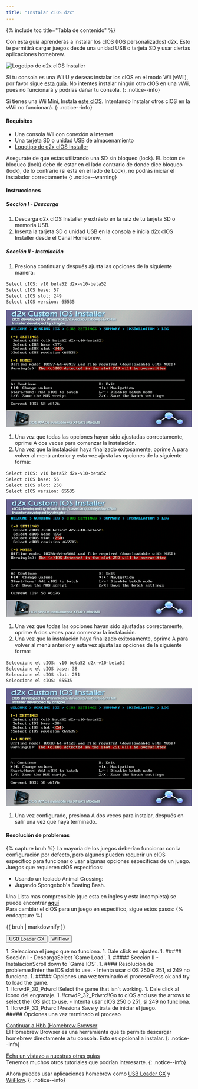 ```yaml
---
title: "Instalar cIOS d2x"
---
```


{% include toc title="Tabla de contenido" %}

Con esta guía aprenderás a instalar los cIOS (IOS personalizados) d2x. Esto te permitirá cargar juegos desde una unidad USB o tarjeta SD y usar ciertas aplicaciones homebrew.

![Logotipo de d2x cIOS Installer](/images/cios/cIOS.png)

Si tu consola es una Wii U y deseas instalar los cIOS en el modo Wii (vWii), por favor sigue [esta guía](https://wiiu.hacks.guide/#/vwii-modding). No intentes instalar ningún otro cIOS en una vWii, pues no funcionará y podrías dañar tu consola.
{: .notice--info}

Si tienes una Wii Mini, Instala [este cIOS](cios-mini). Intentando Instalar otros cIOS en la vWii no funcionará.
{: .notice--info}

#### Requisitos

* Una consola Wii con conexión a Internet
* Una tarjeta SD o unidad USB de almacenamiento
* [Logotipo de d2x cIOS Installer](https://hbb1.oscwii.org/hbb/d2x-cios-installer/d2x-cios-installer.zip)

Asegurate de que estas utilizando una SD sin bloqueo (lock). EL boton de bloqueo (lock) debe de estar en el lado contrario de donde dice bloqueo (lock), de lo contrario (si esta en el lado de Lock), no podrás iniciar el instalador correctamente
{: .notice--warning}

#### Instrucciones

##### Sección I - Descarga

1. Descarga d2x cIOS Installer y extráelo en la raíz de tu tarjeta SD o memoria USB.
1. Inserta la tarjeta SD o unidad USB en la consola e inicia d2x cIOS Installer desde el Canal Homebrew.

##### Sección II - Instalación

1. Presiona continuar y después ajusta las opciones de la siguiente manera:
```
Select cIOS: v10 beta52 d2x-v10-beta52
Select cIOS base: 57
Select cIOS slot: 249
Select cIOS version: 65535
```
![Instala cIOS 249](/images/cios/Install249.png)
1. Una vez que todas las opciones hayan sido ajustadas correctamente, oprime A dos veces para comenzar la instalación.
1. Una vez que la instalación haya finalizado exitosamente, oprime A para volver al menú anterior y esta vez ajusta las opciones de la siguiente forma:
```
Select cIOS: v10 beta52 d2x-v10-beta52
Select cIOS base: 56
Select cIOS slot: 250
Select cIOS version: 65535
```
![Instala cIOS 250](/images/cios/Install250.png)
1. Una vez que todas las opciones hayan sido ajustadas correctamente, oprime A dos veces para comenzar la instalación.
1. Una vez que la instalación haya finalizado exitosamente, oprime A para volver al menú anterior y esta vez ajusta las opciones de la siguiente forma:
```
Seleccione el cIOS: v10 beta52 d2x-v10-beta52
Seleccione el cIOS base: 38
Seleccione el cIOS slot: 251
Seleccione el cIOS: 65535
```
![Instala cIOS 251](/images/cios/Install251.png)
1. Una vez configurado, presiona A dos veces para instalar, después en salir una vez que haya terminado.

#### Resolución de problemas

{% capture bruh %}
La mayoría de los juegos deberían funcionar con la configuración por defecto, pero algunos pueden requerir un cIOS especifico para funcionar o usar algunas opciones especificas de un juego. <br> Juegos que requieren cIOS específicos:
* Usando un teclado Animal Crossing:
* Jugando Spongebob's Boating Bash.

Una Lista mas comprensible (que esta en ingles y esta incompleta) se puede encontrar [**aquí**](https://wiki.gbatemp.net/wiki/Wii_cIOS_base_Compatibility_List)<br> Para cambiar el cIOS para un juego en especifico, sigue estos pasos: {% endcapture %}
<div class="notice--warning">{{ bruh | markdownify }}</div>

<button class="tablinks btn btn--large btn--primary" id="defaultOpen" onclick="openTab(event, 'usbloadergx')">USB Loader GX</button>
<button class="tablinks btn btn--large btn--info" onclick="openTab(event, 'wiiflow')">WiiFlow</button>

<div id="usbloadergx" class="blanktabcontent" markdown="1">
1. Selecciona el juego que no funciona.
1. Dale click en ajustes.
1. ##### Sección I - DescargaSelect `Game Load`.
1. ##### Sección II - InstalaciónScroll down to `Game IOS`.
1. #### Resolución de problemasEnter the IOS slot to use.
    - Intenta usar cIOS 250 o 251, si 249 no funciona.
1. ##### Opciones una vez terminado el procesoPress ok and try to load the game.
</div>
<div id="wiiflow" class="blanktabcontent" markdown="1">
1. !!crwdP_30_Pdwrc!!Select the game that isn't working.
1. Dale click al icono del engranaje.
1. !!crwdP_32_Pdwrc!!Go to cIOS and use the arrows to select the IOS slot to use.
    - Intenta usar cIOS 250 o 251, si 249 no funciona.
1. !!crwdP_33_Pdwrc!!Presiona Save y trata de iniciar el juego.
</div>
##### Opciones una vez terminado el proceso

[Continuar a Hbb (Homebrew Browser](hbb)<br> El Homebrew Browser es una herramienta que te permite descargar homebrew directamente a tu consola. Esto es opcional a instalar.
{: .notice--info}

[Echa un vistazo a nuestras otras guías](site-navigation)<br> Tenemos muchos otros tutoriales que podrían interesarte.
{: .notice--info}

Ahora puedes usar aplicaciones homebrew como [USB Loader GX](usbloadergx) y [WiiFlow](wiiflow).
{: .notice--info}

<script>
    let tabcontent = document.getElementsByClassName("blanktabcontent");
    let tablinks = document.getElementsByClassName("tablinks");

    function openTab(evt, tabName) {
        let element;

        for (element of tabcontent) {
            element.style.display = "none";
        }

        for (element of tablinks) {
            element.className = element.className.replace("btn--primary", "btn--info");
            if (!element.className.includes('btn--info'))
                element.className += " btn--info";
        }

        document.getElementById(tabName).style.display = "block";
        evt.currentTarget.className = evt.currentTarget.className.replace("btn--info", "btn--primary");
    }

    // Get the element with id="defaultOpen" and click on it
    document.getElementById("defaultOpen").click();
</script>
